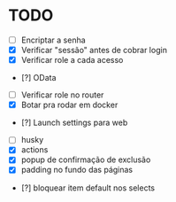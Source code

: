 # TODO

 - [ ] Encriptar a senha
 - [x] Verificar "sessão" antes de cobrar login
 - [x] Verificar role a cada acesso
 - [?] OData
 - [ ] Verificar role no router
 - [x] Botar pra rodar em docker
 - [?] Launch settings para web
 - [ ] husky
 - [x] actions
 - [x] popup de confirmação de exclusão
 - [x] padding no fundo das páginas
 - [?] bloquear item default nos selects
 